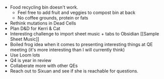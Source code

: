 - Food recycling bin doesn't work.
	- Feel free to add fruit and veggies to compost bin at back
	- No coffee grounds, protein or fats
- Rethink mutations in Dead Cells
- Plan D&D for Kerri & Cat
- Interesting challenge to import sheet music + tabs to Obsidian [[Sample Sheet Music]]
- Boiled frog idea when it comes to presenting interesting things at QE meeting (it's more interesting than I will currently think)
- Use Loom lots
- Q4 is year in review
- Collaberate more with other QEs
-   Reach out to Sixuan and see if she is reachable for questions.